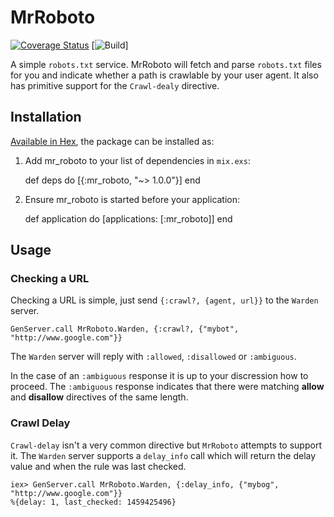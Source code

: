 # MrRoboto

[![Coverage Status](https://coveralls.io/repos/github/LeakyBucket/mr_roboto/badge.svg?branch=master)](https://coveralls.io/github/LeakyBucket/mr_roboto?branch=master)
[![Build](https://travis-ci.org/LeakyBucket/mr_roboto.svg?branch=master)]

A simple `robots.txt` service.  MrRoboto will fetch and parse `robots.txt` files for you and indicate whether a path is crawlable by your user agent.  It also has primitive support for the `Crawl-dealy` directive.

## Installation

[Available in Hex](https://hex.pm/packages/mr_roboto/1.0.0), the package can be installed as:

  1. Add mr_roboto to your list of dependencies in `mix.exs`:

        def deps do
          [{:mr_roboto, "~> 1.0.0"}]
        end

  2. Ensure mr_roboto is started before your application:

        def application do
          [applications: [:mr_roboto]]
        end

## Usage

### Checking a URL

Checking a URL is simple, just send `{:crawl?, {agent, url}}` to the `Warden` server.

```
GenServer.call MrRoboto.Warden, {:crawl?, {"mybot", "http://www.google.com"}}
```

The `Warden` server will reply with `:allowed`, `:disallowed` or `:ambiguous`.

In the case of an `:ambiguous` response it is up to your discression how to proceed.  The `:ambiguous` response indicates that there were matching __allow__ and __disallow__ directives of the same length.

### Crawl Delay

`Crawl-delay` isn't a very common directive but `MrRoboto` attempts to support it.  The `Warden` server supports a `delay_info` call which will return the delay value and when the rule was last checked.

```
iex> GenServer.call MrRoboto.Warden, {:delay_info, {"mybog", "http://www.google.com"}}
%{delay: 1, last_checked: 1459425496}
```
